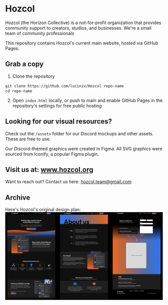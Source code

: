 # Hozcol
Hozcol (the Horizon Collective) is a not-for-profit organization that provides community support to creators, studios, and businesses. We're a small team of community professionals 

This repository contains Hozcol's current main website, hosted via GitHub Pages.

## Grab a copy
1. Clone the repository
```
git clone https://github.com/luciniv/Hozcol repo-name
cd repo-name
```
2. Open `index.html` locally, or push to main and enable GitHub Pages in the repository's settings for free public hosting

## Looking for our visual resources?
Check out the `/assets` folder for our Discord mockups and other assets. These are free to use.

Our Discord-themed graphics were created in Figma. All SVG graphics were sourced from Iconify, a popular Figma plugin.

## Visit us at: www.hozcol.org

Want to reach out? Contact us here: hozcol.team@gmail.com

## Archive

Here's Hozcol's original design plan:
![Original Figma layout](/assets/Hozcol_Figma.png)
 
